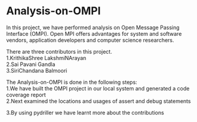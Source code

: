 # Analysis-on-OMPI
In this project, we have performed analysis on Open Message Passing Interface (OMPI). Open MPI offers advantages for system and software vendors,
application developers and computer science researchers.
  
There are three contributors in this project.\
  1.KrithikaShree LakshmiNArayan\
  2.Sai Pavani Gandla\
  3.SiriChandana Balmoori
  
The Analysis-on-OMPI is done in the following steps:\
  1.We have built the OMPI project in our local system and generated a code coverage report\
  2.Next examined the locations and usages of assert and debug statements  
  
  3.By using pydriller we have learnt more about the contributions
